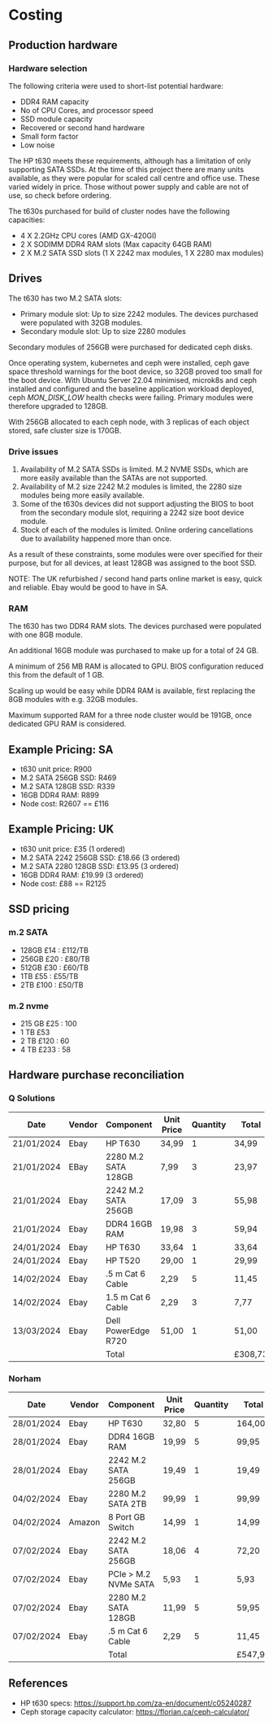 # Costing

## Production hardware

### Hardware selection

The following criteria were used to short-list potential hardware:

- DDR4 RAM capacity
- No of CPU Cores, and processor speed
- SSD module capacity
- Recovered or second hand hardware
- Small form factor
- Low noise

The HP t630 meets these requirements, although has a limitation of only supporting SATA SSDs. At the time of this project there are many units available, as they were popular for scaled call centre and office use. These varied widely in price. Those without power supply and cable are not of use, so check before ordering.

The t630s purchased for build of cluster nodes have the following capacities:

- 4 X 2.2GHz CPU cores (AMD GX-420GI)
- 2 X SODIMM DDR4 RAM slots (Max capacity 64GB RAM)
- 2 X M.2 SATA SSD slots (1 X 2242 max modules, 1 X 2280 max modules)

## Drives

The t630 has two M.2 SATA slots:

- Primary module slot: Up to size 2242 modules. The devices purchased were populated with 32GB modules.
- Secondary module slot: Up to size 2280 modules

Secondary modules of 256GB were purchased for dedicated ceph disks.

Once operating system, kubernetes and ceph were installed, ceph gave space threshold warnings for the boot device, so 32GB proved too small for the boot device.  With Ubuntu Server 22.04 minimised, microk8s and ceph installed and configured and the baseline application workload deployed, ceph *MON_DISK_LOW* health checks were failing. Primary modules were therefore upgraded to 128GB.

With 256GB allocated to each ceph node, with 3 replicas of each object stored, safe cluster size is 170GB.

### Drive issues

1. Availability of M.2 SATA SSDs is limited. M.2 NVME SSDs, which are more easily available than the SATAs are not supported.
1. Availability of M.2 size 2242 M.2 modules is limited, the 2280 size modules being more easily available.
1. Some of the t630s devices did not support adjusting the BIOS to boot from the secondary module slot, requiring a 2242 size boot device module.
1. Stock of each of the modules is limited. Online ordering cancellations due to availability happened more than once.

As a result of these constraints, some modules were over specified for their purpose, but for all devices, at least 128GB was assigned to the boot SSD.

NOTE: The UK refurbished / second hand parts online market is easy, quick and reliable. Ebay would be good to have in SA.

### RAM

The t630 has two DDR4 RAM slots. The devices purchased were populated with one 8GB module.

An additional 16GB module was purchased to make up for a total of 24 GB.

A minimum of 256 MB RAM is allocated to GPU. BIOS configuration reduced this from the default of 1 GB.

Scaling up would be easy while DDR4 RAM is available, first replacing the 8GB modules with e.g. 32GB modules.

Maximum supported RAM for a three node cluster would be 191GB, once dedicated GPU RAM is considered.

## Example Pricing: SA

- t630 unit price: R900
- M.2 SATA 256GB SSD: R469
- M.2 SATA 128GB SSD: R339
- 16GB DDR4 RAM: R899
- Node cost: R2607 == £116

## Example Pricing: UK

- t630 unit price: £35 (1 ordered)
- M.2 SATA 2242 256GB SSD: £18.66 (3 ordered)
- M.2 SATA 2280 128GB SSD: £13.95 (3 ordered)
- 16GB DDR4 RAM: £19.99 (3 ordered)
- Node cost: £88 == R2125

## SSD pricing

### m.2 SATA

- 128GB £14 : £112/TB
- 256GB £20 : £80/TB
- 512GB £30 : £60/TB
- 1TB £55   : £55/TB
- 2TB £100  : £50/TB

### m.2 nvme

- 215 GB £25 : 100
- 1 TB £53
- 2 TB £120 : 60
- 4 TB £233 : 58

## Hardware purchase reconciliation

### Q Solutions

| Date       | Vendor | Component            | Unit Price | Quantity | Total  |
|------------|--------|----------------------|------------|----------|--------|
| 21/01/2024 | Ebay   | HP T630              | 34,99      | 1        |  34,99 |
| 21/01/2024 | EBay   | 2280 M.2 SATA 128GB  |  7,99      | 3        |  23,97 |
| 21/01/2024 | Ebay   | 2242 M.2 SATA 256GB  | 17,09      | 3        |  55,98 |
| 21/01/2024 | Ebay   | DDR4 16GB RAM        | 19,98      | 3        |  59,94 |
| 24/01/2024 | Ebay   | HP T630              | 33,64      | 1        |  33,64 |
| 24/01/2024 | Ebay   | HP T520              | 29,00      | 1        |  29,99 |
| 14/02/2024 | Ebay   | .5 m Cat 6 Cable     |  2,29      | 5        |  11,45 |
| 14/02/2024 | Ebay   | 1.5 m Cat 6 Cable    |  2,29      | 3        |   7,77 |
| 13/03/2024 | Ebay   | Dell PowerEdge R720  | 51,00      | 1        |  51,00 |
|            |        | Total                |            |          |£308,73 |
 
### Norham 
 
| Date       | Vendor | Component            | Unit Price | Quantity | Total  |
|------------|--------|----------------------|------------|----------|--------|
| 28/01/2024 | Ebay   | HP T630              | 32,80      | 5        | 164,00 |
| 28/01/2024 | Ebay   | DDR4 16GB RAM        | 19,99      | 5        |  99,95 |
| 28/01/2024 | Ebay   | 2242 M.2 SATA 256GB  | 19,49      | 1        |  19,49 |
| 04/02/2024 | Ebay   | 2280 M.2 SATA 2TB    | 99,99      | 1        |  99,99 |
| 04/02/2024 | Amazon | 8 Port GB Switch     | 14,99      | 1        |  14,99 |
| 07/02/2024 | Ebay   | 2242 M.2 SATA 256GB  | 18,06      | 4        |  72,20 |
| 07/02/2024 | Ebay   | PCIe > M.2 NVMe SATA |  5,93      | 1        |   5,93 |
| 07/02/2024 | Ebay   | 2280 M.2 SATA 128GB  | 11,99      | 5        |  59,95 |
| 07/02/2024 | Ebay   | .5 m Cat 6 Cable     |  2,29      | 5        |  11,45 |
|            |        | Total                |            |          |£547,95 |

## References

- HP t630 specs: <https://support.hp.com/za-en/document/c05240287>
- Ceph storage capacity calculator: <https://florian.ca/ceph-calculator/>
